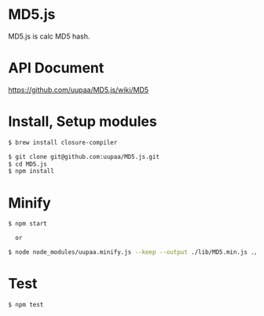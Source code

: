 MD5.js
=========

MD5.js is calc MD5 hash.


# API Document

https://github.com/uupaa/MD5.js/wiki/MD5

# Install, Setup modules

```sh
$ brew install closure-compiler

$ git clone git@github.com:uupaa/MD5.js.git
$ cd MD5.js
$ npm install
```

# Minify

```sh
$ npm start

  or

$ node node_modules/uupaa.minify.js --keep --output ./lib/MD5.min.js ./lib/MD5.js
```

# Test

```sh
$ npm test
```
